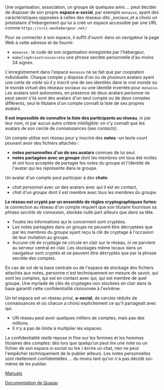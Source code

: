 Une organisation, association, un groupe de quelques amis ... peut décider de disposer de son propre **espace a-social**, par exemple `monasso`, ayant des caractéristiques opposées à celles des réseaux dits _sociaux_et a choisi un prestataire d'hébergement qui lui a créé un espace accessible par une URL comme `https://srv1.monhebergeur.net/` 

Pour se connecter à son espace, il suffit d'ouvrir dans un navigateur la page Web à cette adresse et de fournir: 
- `monasso` : le code de son organisation enregistrée par l'hébergeur, 
- `mabellephrasetressecrete` une phrase secrète personnelle d'au moins 24 signes.

L'enregistrement dans l'espace `monasso` ne se fait que par cooptation individuelle. Chaque compte y dispose d'un ou de plusieurs avatars ayant une _carte de visite_ où il y inscrit une de ses identités dans le _vrai monde_ ou le monde virtuel des réseaux sociaux ou une identité inventée pour `monasso`. Les avatars sont autonomes, en présence de deux avatars personne ne peut savoir s'ils sont des avatars d'un seul compte ou de deux comptes différents, seul le titulaire d'un compte connaît la liste de ses propres avatars.

**Il est impossible de connaître la liste des participants au réseau**, ni par leur nom, ni par aucun autre critère intelligible: on n'y connaît que les avatars de son cercle de connaissances (ses _contacts_).

Un compte utilise son réseau pour y inscrire des **notes** -un texte court pouvant avoir des fichiers attachés-:
- **notes personnelles d'un de ses avatars** connues de lui seul.
- **notes partagées avec un _groupe_** dont les membres ont tous été invités et ont tous acceptés de partager les notes du groupe et l'identité de l'avatar qui les représente dans le groupe.

Un avatar d'un compte peut participer à des **chats**:
- _chat personnel_ avec un des avatars avec qui il est en contact,
- _chat d'un groupe_ dont il est membre avec tous les membres du groupe.

**Le réseau est crypté par un ensemble de règles cryptographiques fortes**: la connection au réseau d'un compte requiert que son titulaire fournisse sa _phrase secrète de connexion_, stockée nulle part ailleurs que dans sa tête. 
- Toutes les informations qui le concernent sont cryptées. 
- Les notes partagées dans un groupe ne peuvent être décryptées que par les membres du groupe ayant reçu la clé de cryptage à l'occasion de leur invitation au groupe. 
- Aucune clé de cryptage ne circule en clair sur le réseau, ni ne parvient au serveur central en clair. Les stockages même locaux dans un navigateur sont cryptés et ne peuvent être décryptés que par la phrase secrète des comptes.

En cas de vol de la base centrale ou de l'espace de stockage des fichiers attachés aux notes, personne n'est techniquement en mesure de savoir, qui sont les comptes, qui est en contact avec qui, qui est membre de quel groupe. Une myriade de clés de cryptages non stockées en clair dans la base garantit cette confidentialité cloisonnée à l'extrême.

Un tel espace est un réseau _privé_, **a-social**, de cercles réduits de connaissances et où chacun a choisi explicitement ce qu'il partageait avec qui. 
- UN réseau peut avoir quelques milliers de comptes, mais pas des millions. 
- Il n'y a pas de limite à multiplier les espaces.

La confidentialité _réelle_ repose in fine sur les femmes et les hommes titulaires des comptes: dès lors que quelqu'un peut lire une note ou un fichier de son espace _a-social_ ou lire / écrire un chat, rien ne peut l'empêcher techniquement de le publier ailleurs. Les notes personnelles sont réellement confidentielles ... du moins tant qu'on n'a pas décidé soi-même de les publier.

<a href="$$/fr/about.html" target="_blank">Manuels</a>

<a href="https://quasar.dev" target="_blank">Documentation de Quasar</a>

